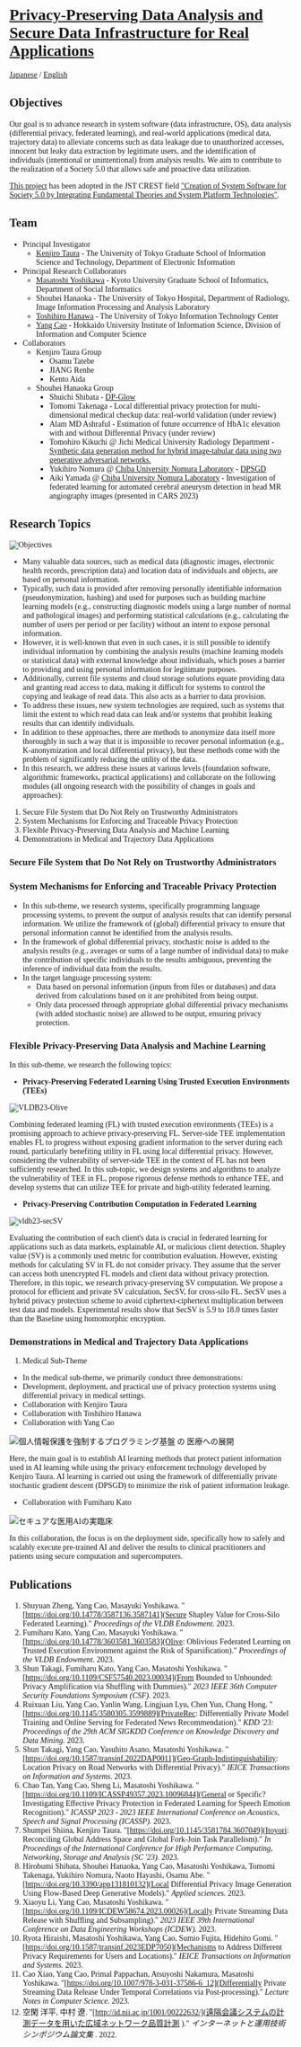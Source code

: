 <style>
  body {
    font-family: Times-New-Roman;
  }
</style>

# [Privacy-Preserving Data Analysis and Secure Data Infrastructure for Real Applications](https://www.jst.go.jp/kisoken/crest/project/1111114/1111114_2021.html)

[Japanese](index.md) / [English](index_eng.md)

## Objectives

Our goal is to advance research in system software (data infrastructure, OS), data analysis (differential privacy, federated learning), and real-world applications (medical data, trajectory data) to alleviate concerns such as data leakage due to unauthorized accesses, innocent but leaky data extraction by legitimate users, and the identification of individuals (intentional or unintentional) from analysis results. We aim to contribute to the realization of a Society 5.0 that allows safe and proactive data utilization.

[This project](https://www.jst.go.jp/kisoken/crest/project/1111114/1111114_2021.html) has been adopted in the JST CREST field ["Creation of System Software for Society 5.0 by Integrating Fundamental Theories and System Platform Technologies"](https://www.jst.go.jp/kisoken/crest/en/research_area/ongoing/area2021-2.html).

## Team

* Principal Investigator
  * [Kenjiro Taura](https://www.eidos.ic.i.u-tokyo.ac.jp/~tau/) - The University of Tokyo Graduate School of Information Science and Technology, Department of Electronic Information
* Principal Research Collaborators
  * [Masatoshi Yoshikawa](https://www.db.soc.i.kyoto-u.ac.jp/~yoshikawa/) - Kyoto University Graduate School of Informatics, Department of Social Informatics
  * Shouhei Hanaoka - The University of Tokyo Hospital, Department of Radiology, Image Information Processing and Analysis Laboratory
  * [Toshihiro Hanawa](https://www.cspp.cc.u-tokyo.ac.jp/hanawa/) - The University of Tokyo Information Technology Center
  * [Yang Cao](https://yangcao88.github.io/) - Hokkaido University Institute of Information Science, Division of Information and Computer Science
* Collaborators
  * Kenjiro Taura Group
    * Osamu Tatebe
    * JIANG Renhe
    * Kento Aida
  * Shouhei Hanaoka Group
    * Shuichi Shibata - [DP-Glow](https://www.mdpi.com/2076-3417/13/18/10132)
    * Tomomi Takenaga - Local differential privacy protection for multi-dimensional medical checkup data: real-world validation (under review)
    * Alam MD Ashraful - Estimation of future occurrence of HbA1c elevation with and without Differential Privacy (under review)
    * Tomohiro Kikuchi @ Jichi Medical University Radiology Department - [Synthetic data generation method for hybrid image-tabular data using two generative adversarial networks.](https://arxiv.org/abs/2308.07573)
    * Yukihiro Nomura @ [Chiba University Nomura Laboratory](https://www.cfme.chiba-u.jp/staff/detail.php?index=nomura) - [DPSGD](https://1drv.ms/i/s!AsqSQ39DdrGCjagndybXE2nYbw9F-A?e=f16Qss)
    * Aiki Yamada @ [Chiba University Nomura Laboratory](https://www.cfme.chiba-u.jp/staff/detail.php?index=nomura) - Investigation of federated learning for automated cerebral aneurysm detection in head MR angiography images (presented in CARS 2023)

## Research Topics

![Objectives](img/goals.png "Sample")

* Many valuable data sources, such as medical data (diagnostic images, electronic health records, prescription data) and location data of individuals and objects, are based on personal information.
* Typically, such data is provided after removing personally identifiable information (pseudonymization, hashing) and used for purposes such as building machine learning models (e.g., constructing diagnostic models using a large number of normal and pathological images) and performing statistical calculations (e.g., calculating the number of users per period or per facility) without an intent to expose personal information.
* However, it is well-known that even in such cases, it is still possible to identify individual information by combining the analysis results (machine learning models or statistical data) with external knowledge about individuals, which poses a barrier to providing and using personal information for legitimate purposes.
* Additionally, current file systems and cloud storage solutions equate providing data and granting read access to data, making it difficult for systems to control the copying and leakage of read data. This also acts as a barrier to data provision.
* To address these issues, new system technologies are required, such as systems that limit the extent to which read data can leak and/or systems that prohibit leaking results that can identify individuals.
* In addition to these approaches, there are methods to anonymize data itself more thoroughly in such a way that it is impossible to recover personal information (e.g., K-anonymization and local differential privacy), but these methods come with the problem of significantly reducing the utility of the data.
* In this research, we address these issues at various levels (foundation software, algorithmic frameworks, practical applications) and collaborate on the following modules (all ongoing research with the possibility of changes in goals and approaches):

 1. Secure File System that Do Not Rely on Trustworthy Administrators
 2. System Mechanisms for Enforcing and Traceable Privacy Protection
 3. Flexible Privacy-Preserving Data Analysis and Machine Learning
 4. Demonstrations in Medical and Trajectory Data Applications

### Secure File System that Do Not Rely on Trustworthy Administrators

### System Mechanisms for Enforcing and Traceable Privacy Protection

* In this sub-theme, we research systems, specifically programming language processing systems, to prevent the output of analysis results that can identify personal information. We utilize the framework of (global) differential privacy to ensure that personal information cannot be identified from the analysis results.
* In the framework of global differential privacy, stochastic noise is added to the analysis results (e.g., averages or sums of a large number of individual data) to make the contribution of specific individuals to the results ambiguous, preventing the inference of individual data from the results.
* In the target language processing system:
   * Data based on personal information (inputs from files or databases) and data derived from calculations based on it are prohibited from being output.
   * Only data processed through appropriate global differential privacy mechanisms (with added stochastic noise) are allowed to be output, ensuring privacy protection.

### Flexible Privacy-Preserving Data Analysis and Machine Learning

In this sub-theme, we research the following topics:

- **Privacy-Preserving Federated Learning Using Trusted Execution Environments (TEEs)**

![VLDB23-Olive](img/VLDB23-Olive.png)

Combining federated learning (FL) with trusted execution environments (TEEs) is a promising approach to achieve privacy-preserving FL. Server-side TEE implementation enables FL to progress without exposing gradient information to the server during each round, particularly benefiting utility in FL using local differential privacy. However, considering the vulnerability of server-side TEE in the context of FL has not been sufficiently researched. In this sub-topic, we design systems and algorithms to analyze the vulnerability of TEE in FL, propose rigorous defense methods to enhance TEE, and develop systems that can utilize TEE for private and high-utility federated learning.

- **Privacy-Preserving Contribution Computation in Federated Learning**

![vldb23-secSV](img/vldb23-secSV.png)

Evaluating the contribution of each client's data is crucial in federated learning for applications such as data markets, explainable AI, or malicious client detection. Shapley value (SV) is a commonly used metric for contribution evaluation. However, existing methods for calculating SV in FL do not consider privacy. They assume that the server can access both unencrypted FL models and client data without privacy protection. Therefore, in this topic, we research privacy-preserving SV computation. We propose a protocol for efficient and private SV calculation, SecSV, for cross-silo FL. SecSV uses a hybrid privacy protection scheme to avoid ciphertext-ciphertext multiplication between test data and models. Experimental results show that SecSV is 5.9 to 18.0 times faster than the Baseline using homomorphic encryption.

### Demonstrations in Medical and Trajectory Data Applications

 1. Medical Sub-Theme
  * In the medical sub-theme, we primarily conduct three demonstrations:
  * Development, deployment, and practical use of privacy protection systems using differential privacy in medical settings.
  * Collaboration with Kenjiro Taura
  * Collaboration with Toshihiro Hanawa
  * Collaboration with Yang Cao

![個人情報保護を強制するプログラミング基盤 の 医療への展開](img/TauraHanaoka.png)

Here, the main goal is to establish AI learning methods that protect patient information used in AI learning while using the privacy enforcement technology developed by Kenjiro Taura. AI learning is carried out using the framework of differentially private stochastic gradient descent (DPSGD) to minimize the risk of patient information leakage.

  * Collaboration with Fumiharu Kato

![セキュアな医用AIの実臨床](img/HanawaHanaoka.png)

In this collaboration, the focus is on the deployment side, specifically how to safely and scalably execute pre-trained AI and deliver the results to clinical practitioners and patients using secure computation and supercomputers.

## Publications

 1. Shuyuan Zheng, Yang Cao, Masayuki Yoshikawa. "[https://doi.org/10.14778/3587136.3587141](Secure Shapley Value for Cross-Silo Federated Learning)." _Proceedings of the VLDB Endowment._ 2023.
 1. Fumiharu Kato, Yang Cao, Masayuki Yoshikawa. "[https://doi.org/10.14778/3603581.3603583](Olive: Oblivious Federated Learning on Trusted Execution Environment against the Risk of Sparsification)." _Proceedings of the VLDB Endowment._ 2023.
 1. Shun Takagi, Fumiharu Kato, Yang Cao, Masatoshi Yoshikawa. "[https://doi.org/10.1109/CSF57540.2023.00034](From Bounded to Unbounded: Privacy Amplification via Shuffling with Dummies)." _2023 IEEE 36th Computer Security Foundations Symposium (CSF)._ 2023.
 1. Ruixuan Liu, Yang Cao, Yanlin Wang, Lingjuan Lyu, Chen Yun, Chang Hong. "[https://doi.org/10.1145/3580305.3599889](PrivateRec: Differentially Private Model Training and Online Serving for Federated News Recommendation)." _KDD '23: Proceedings of the 29th ACM SIGKDD Conference on Knowledge Discovery and Data Mining._ 2023.
 1. Shun Takagi, Yang Cao, Yasuhito Asano, Masatoshi Yoshikawa. "[https://doi.org/10.1587/transinf.2022DAP0011](Geo-Graph-Indistinguishability: Location Privacy on Road Networks with Differential Privacy)." _IEICE Transactions on Information and Systems._ 2023.
 1. Chao Tan, Yang Cao, Sheng Li, Masatoshi Yoshikawa. "[https://doi.org/10.1109/ICASSP49357.2023.10096844](General or Specific? Investigating Effective Privacy Protection in Federated Learning for Speech Emotion Recognition)." _ICASSP 2023 - 2023 IEEE International Conference on Acoustics, Speech and Signal Processing (ICASSP)._ 2023.
 1. Shumpei Shiina, Kenjiro Taura. "[https://doi.org/10.1145/3581784.3607049](Itoyori: Reconciling Global Address Space and Global Fork-Join Task Parallelism)." _In Proceedings of the International Conference for High Performance Computing, Networking, Storage and Analysis (SC '23)._ 2023.
 1. Hirobumi Shibata, Shouhei Hanaoka, Yang Cao, Masatoshi Yoshikawa, Tomomi Takenaga, Yukihiro Nomura, Naoto Hayashi, Osamu Abe. "[https://doi.org/10.3390/app131810132](Local Differential Privacy Image Generation Using Flow-Based Deep Generative Models)." _Applied sciences._ 2023.
 1. Xiaoyu Li, Yang Cao, Masatoshi Yoshikawa. "[https://doi.org/10.1109/ICDEW58674.2023.00026](Locally Private Streaming Data Release with Shuffling and Subsampling)." _2023 IEEE 39th International Conference on Data Engineering Workshops (ICDEW)._ 2023.
 1. Ryota Hiraishi, Masatoshi Yoshikawa, Yang Cao, Sumio Fujita, Hidehito Gomi. "[https://doi.org/10.1587/transinf.2023EDP7050](Mechanisms to Address Different Privacy Requirements for Users and Locations)." _IEICE Transactions on Information and Systems._ 2023.
 1. Cao Xiao, Yang Cao, Primal Pappachan, Atsuyoshi Nakamura, Masatoshi Yoshikawa. "[https://doi.org/10.1007/978-3-031-37586-6_12](Differentially Private Streaming Data Release Under Temporal Correlations via Post-processing)." _Lecture Notes in Computer Science._ 2023.
 1. 空閑 洋平, 中村 遼. "[http://id.nii.ac.jp/1001/00222632/](遠隔会議システムの計測データを用いた広域ネットワーク品質計測 )." _インターネットと運用技術シンポジウム論文集 ._ 2022.
